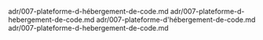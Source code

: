 adr/007-plateforme-d-hébergement-de-code.md
adr/007-plateforme-d-hebergement-de-code.md
adr/007-plateforme-d'hébergement-de-code.md
adr/007-plateforme-d-hebergement-de-code.md
